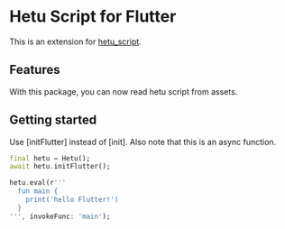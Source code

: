 # Hetu Script for Flutter

This is an extension for [hetu_script](https://pub.dev/packages/hetu_script).

## Features

With this package, you can now read hetu script from assets.

## Getting started

Use [initFlutter] instead of [init]. Also note that this is an async function.

```dart
final hetu = Hetu();
await hetu.initFlutter();

hetu.eval(r'''
  fun main {
    print('hello Flutter!')
  }
''', invokeFunc: 'main');

```
